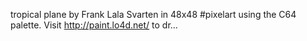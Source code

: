 tropical plane by Frank Lala Svarten in 48x48 #pixelart using the C64 palette. Visit http://paint.lo4d.net/ to dr… 